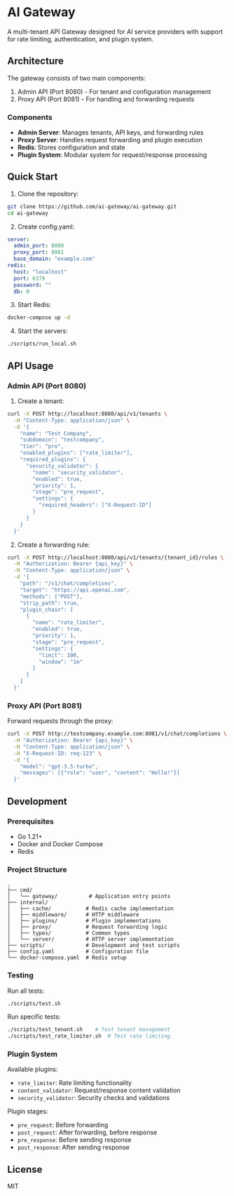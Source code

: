 # AI Gateway

A multi-tenant API Gateway designed for AI service providers with support for rate limiting, authentication, and plugin system.

## Architecture

The gateway consists of two main components:
1. Admin API (Port 8080) - For tenant and configuration management
2. Proxy API (Port 8081) - For handling and forwarding requests

### Components
- **Admin Server**: Manages tenants, API keys, and forwarding rules
- **Proxy Server**: Handles request forwarding and plugin execution
- **Redis**: Stores configuration and state
- **Plugin System**: Modular system for request/response processing

## Quick Start

1. Clone the repository:

```bash
git clone https://github.com/ai-gateway/ai-gateway.git
cd ai-gateway
```

2. Create config.yaml:

```yaml
server:
  admin_port: 8080
  proxy_port: 8081
  base_domain: "example.com"
redis:
  host: "localhost"
  port: 6379
  password: ""
  db: 0
```

3. Start Redis:
```bash
docker-compose up -d
```

4. Start the servers:
```bash
./scripts/run_local.sh
```

## API Usage

### Admin API (Port 8080)

1. Create a tenant:
```bash
curl -X POST http://localhost:8080/api/v1/tenants \
  -H "Content-Type: application/json" \
  -d '{
    "name": "Test Company",
    "subdomain": "testcompany",
    "tier": "pro",
    "enabled_plugins": ["rate_limiter"],
    "required_plugins": {
      "security_validator": {
        "name": "security_validator",
        "enabled": true,
        "priority": 1,
        "stage": "pre_request",
        "settings": {
          "required_headers": ["X-Request-ID"]
        }
      }
    }
  }'
```

2. Create a forwarding rule:
```bash
curl -X POST http://localhost:8080/api/v1/tenants/{tenant_id}/rules \
  -H "Authorization: Bearer {api_key}" \
  -H "Content-Type: application/json" \
  -d '{
    "path": "/v1/chat/completions",
    "target": "https://api.openai.com",
    "methods": ["POST"],
    "strip_path": true,
    "plugin_chain": [
      {
        "name": "rate_limiter",
        "enabled": true,
        "priority": 1,
        "stage": "pre_request",
        "settings": {
          "limit": 100,
          "window": "1m"
        }
      }
    ]
  }'
```

### Proxy API (Port 8081)

Forward requests through the proxy:
```bash
curl -X POST http://testcompany.example.com:8081/v1/chat/completions \
  -H "Authorization: Bearer {api_key}" \
  -H "Content-Type: application/json" \
  -H "X-Request-ID: req-123" \
  -d '{
    "model": "gpt-3.5-turbo",
    "messages": [{"role": "user", "content": "Hello!"}]
  }'
```

## Development

### Prerequisites
- Go 1.21+
- Docker and Docker Compose
- Redis

### Project Structure
```
.
├── cmd/
│   └── gateway/          # Application entry points
├── internal/
│   ├── cache/           # Redis cache implementation
│   ├── middleware/      # HTTP middleware
│   ├── plugins/         # Plugin implementations
│   ├── proxy/           # Request forwarding logic
│   ├── types/           # Common types
│   └── server/          # HTTP server implementation
├── scripts/             # Development and test scripts
├── config.yaml          # Configuration file
└── docker-compose.yaml  # Redis setup
```

### Testing

Run all tests:
```bash
./scripts/test.sh
```

Run specific tests:
```bash
./scripts/test_tenant.sh    # Test tenant management
./scripts/test_rate_limiter.sh  # Test rate limiting
```

### Plugin System

Available plugins:
- `rate_limiter`: Rate limiting functionality
- `content_validator`: Request/response content validation
- `security_validator`: Security checks and validations

Plugin stages:
- `pre_request`: Before forwarding
- `post_request`: After forwarding, before response
- `pre_response`: Before sending response
- `post_response`: After sending response

## License

MIT